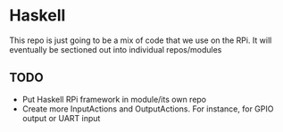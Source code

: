 # Haskell
This repo is just going to be a mix of code that we use on the RPi. It will eventually be sectioned out into individual repos/modules
## TODO
* Put Haskell RPi framework in module/its own repo
* Create more InputActions and OutputActions. For instance, for GPIO output or UART input